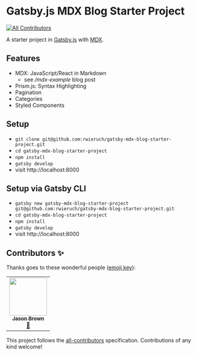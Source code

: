 # Gatsby.js MDX Blog Starter Project
<!-- ALL-CONTRIBUTORS-BADGE:START - Do not remove or modify this section -->
[![All Contributors](https://img.shields.io/badge/all_contributors-1-orange.svg?style=flat-square)](#contributors-)
<!-- ALL-CONTRIBUTORS-BADGE:END -->

A starter project in [Gatsby.js](https://www.gatsbyjs.org/) with [MDX](https://github.com/mdx-js/mdx).

## Features

* MDX: JavaScript/React in Markdown
  * see */mdx-example* blog post
* Prism.js: Syntax Highlighting
* Pagination
* Categories
* Styled Components

## Setup

* `git clone git@github.com:rwieruch/gatsby-mdx-blog-starter-project.git`
* `cd gatsby-mdx-blog-starter-project`
* `npm install`
* `gatsby develop`
* visit http://localhost:8000

## Setup via Gatsby CLI

* `gatsby new gatsby-mdx-blog-starter-project git@github.com:rwieruch/gatsby-mdx-blog-starter-project.git`
* `cd gatsby-mdx-blog-starter-project`
* `npm install`
* `gatsby develop`
* visit http://localhost:8000

## Contributors ✨

Thanks goes to these wonderful people ([emoji key](https://allcontributors.org/docs/en/emoji-key)):

<!-- ALL-CONTRIBUTORS-LIST:START - Do not remove or modify this section -->
<!-- prettier-ignore-start -->
<!-- markdownlint-disable -->
<table>
  <tr>
    <td align="center"><a href="http://codedaily.io"><img src="https://avatars1.githubusercontent.com/u/1714673?v=4" width="100px;" alt=""/><br /><sub><b>Jason Brown</b></sub></a><br /><a href="#maintenance-browniefed" title="Maintenance">🚧</a></td>
  </tr>
</table>

<!-- markdownlint-enable -->
<!-- prettier-ignore-end -->
<!-- ALL-CONTRIBUTORS-LIST:END -->

This project follows the [all-contributors](https://github.com/all-contributors/all-contributors) specification. Contributions of any kind welcome!